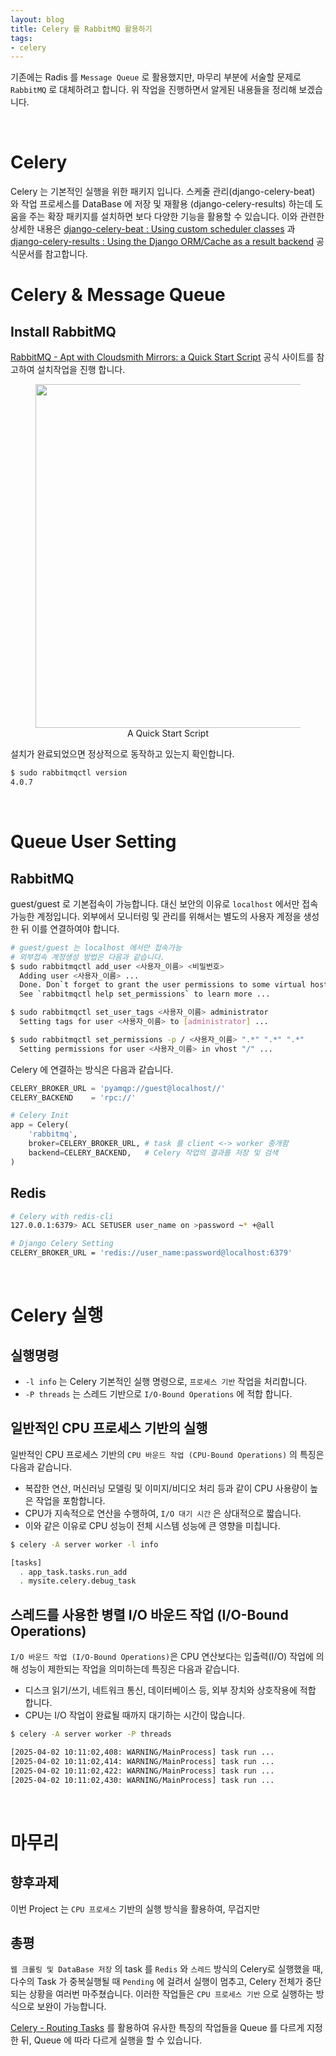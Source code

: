 ```yaml
---
layout: blog
title: Celery 를 RabbitMQ 활용하기
tags:
- celery
---
```


기존에는 Radis 를 `Message Queue` 로 활용했지만, 마무리 부분에 서술할 문제로 `RabbitMQ` 로 대체하려고 합니다. 위 작업을 진행하면서 알게된 내용들을 정리해 보겠습니다.

<br/>

# Celery
Celery 는 기본적인 실행을 위한 패키지 입니다. 스케줄 관리(django-celery-beat) 와 작업 프로세스를 DataBase 에 저장 및 재활용 (django-celery-results) 하는데 도움을 주는 확장 패키지를 설치하면 보다 다양한 기능을 활용할 수 있습니다. 이와 관련한 상세한 내용은 [django-celery-beat : Using custom scheduler classes](https://docs.celeryq.dev/en/stable/userguide/periodic-tasks.html#using-custom-scheduler-classes) 과 [django-celery-results : Using the Django ORM/Cache as a result backend](https://docs.celeryq.dev/en/stable/django/first-steps-with-django.html#extensions) 공식문서를 참고합니다. 

# Celery & Message Queue
## Install RabbitMQ
[RabbitMQ - Apt with Cloudsmith Mirrors: a Quick Start Script](https://www.rabbitmq.com/docs/install-debian#erlang-repositories) 공식 사이트를 참고하여 설치작업을 진행 합니다.

<div style="text-align: center;">
  <figure class="align-center">
    <img width="550" src="{{site.baseurl}}/assets/linux/apt_rabbitmq.png">
    <figcaption>A Quick Start Script</figcaption>
  </figure>
</div>

설치가 완료되었으면 정상적으로 동작하고 있는지 확인합니다.
```bash
$ sudo rabbitmqctl version
4.0.7
```

<br/>

# Queue User Setting
## RabbitMQ
guest/guest 로 기본접속이 가능합니다. 대신 보안의 이유로 `localhost` 에서만 접속 가능한 계정입니다. 외부에서 모니터링 및 관리를 위해서는 별도의 사용자 계정을 생성한 뒤 이를 연결하여야 합니다.
```bash
# guest/guest 는 localhost 에서만 접속가능
# 외부접속 계정생성 방법은 다음과 같습니다.
$ sudo rabbitmqctl add_user <사용자_이름> <비밀번호>
  Adding user <사용자_이름> ...
  Done. Don`t forget to grant the user permissions to some virtual hosts! 
  See `rabbitmqctl help set_permissions` to learn more ...

$ sudo rabbitmqctl set_user_tags <사용자_이름> administrator
  Setting tags for user <사용자_이름> to [administrator] ...

$ sudo rabbitmqctl set_permissions -p / <사용자_이름> ".*" ".*" ".*"
  Setting permissions for user <사용자_이름> in vhost "/" ...
```

Celery 에 연결하는 방식은 다음과 같습니다.
```python
CELERY_BROKER_URL = 'pyamqp://guest@localhost//' 
CELERY_BACKEND    = 'rpc://'

# Celery Init
app = Celery(
    'rabbitmq',
    broker=CELERY_BROKER_URL, # task 를 client <-> worker 중개함
    backend=CELERY_BACKEND,   # Celery 작업의 결과를 저장 및 검색
)
```

## Redis
```bash
# Celery with redis-cli
127.0.0.1:6379> ACL SETUSER user_name on >password ~* +@all

# Django Celery Setting
CELERY_BROKER_URL = 'redis://user_name:password@localhost:6379'
```

<br/>

# Celery 실행
## 실행명령
- `-l info` 는 Celery 기본적인 실행 명령으로, `프로세스 기반` 작업을 처리합니다.
- `-P threads` 는 스레드 기반으로 `I/O-Bound Operations` 에 적합 합니다.

## 일반적인 CPU 프로세스 기반의 실행
일반적인 CPU 프로세스 기반의 `CPU 바운드 작업 (CPU-Bound Operations)` 의 특징은 다음과 같습니다.
- 복잡한 연산, 머신러닝 모델링 및 이미지/비디오 처리 등과 같이 CPU 사용량이 높은 작업을 포함합니다.
- CPU가 지속적으로 연산을 수행하여, `I/O 대기 시간` 은 상대적으로 짧습니다.
- 이와 같은 이유로 CPU 성능이 전체 시스템 성능에 큰 영향을 미칩니다.

```bash
$ celery -A server worker -l info   

[tasks]
  . app_task.tasks.run_add
  . mysite.celery.debug_task
```

## 스레드를 사용한 병렬 I/O 바운드 작업 (I/O-Bound Operations)
`I/O 바운드 작업 (I/O-Bound Operations)`은 CPU 연산보다는 입출력(I/O) 작업에 의해 성능이 제한되는 작업을 의미하는데 특징은 다음과 같습니다.
- 디스크 읽기/쓰기, 네트워크 통신, 데이터베이스 등, 외부 장치와 상호작용에 적합 합니다.
- CPU는 I/O 작업이 완료될 때까지 대기하는 시간이 많습니다.

```bash
$ celery -A server worker -P threads

[2025-04-02 10:11:02,408: WARNING/MainProcess] task run ...
[2025-04-02 10:11:02,414: WARNING/MainProcess] task run ...
[2025-04-02 10:11:02,422: WARNING/MainProcess] task run ...
[2025-04-02 10:11:02,430: WARNING/MainProcess] task run ...
```

<br/>

# 마무리
## 향후과제
이번 Project 는 `CPU 프로세스` 기반의 실행 방식을 활용하여, 무겁지만 

## 총평
`웹 크롤링 및 DataBase 저장` 의 task 를 `Redis` 와 `스레드` 방식의 Celery로 실행했을 때, 다수의 Task 가 중복실행될 때 `Pending` 에 걸려서 실행이 멈추고, Celery 전체가 중단되는 상황을 여러번 마주쳤습니다. 이러한 작업들은 `CPU 프로세스 기반` 으로 실행하는 방식으로 보완이 가능합니다.

[Celery - Routing Tasks](https://docs.celeryq.dev/en/main/userguide/routing.html) 를 활용하여 유사한 특징의 작업들을 Queue 를 다르게 지정한 뒤, Queue 에 따라 다르게 실행을 할 수 있습니다. 

